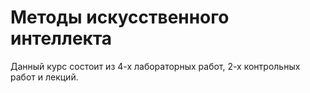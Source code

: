 # Методы искусственного интеллекта

Данный курс состоит из 4-х лабораторных работ, 2-х контрольных работ и лекций.
